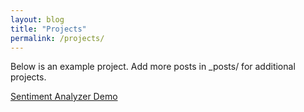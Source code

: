 ```yaml
---
layout: blog
title: "Projects"
permalink: /projects/
---
```


Below is an example project. Add more posts in _posts/ for additional projects.

<a href="/sentiment.html">Sentiment Analyzer Demo</a>
